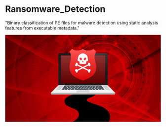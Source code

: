 # Ransomware_Detection
"Binary classification of PE files for malware detection using static analysis features from executable metadata."

<img src="https://github.com/rpjinu/Ransomware_Detection/blob/main/Ransomware_image.png">
